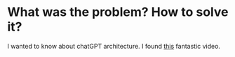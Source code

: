 # What was the problem? How to solve it?

I wanted to know about chatGPT architecture. I found [this](https://www.youtube.com/watch?v=kCc8FmEb1nY) fantastic video.
